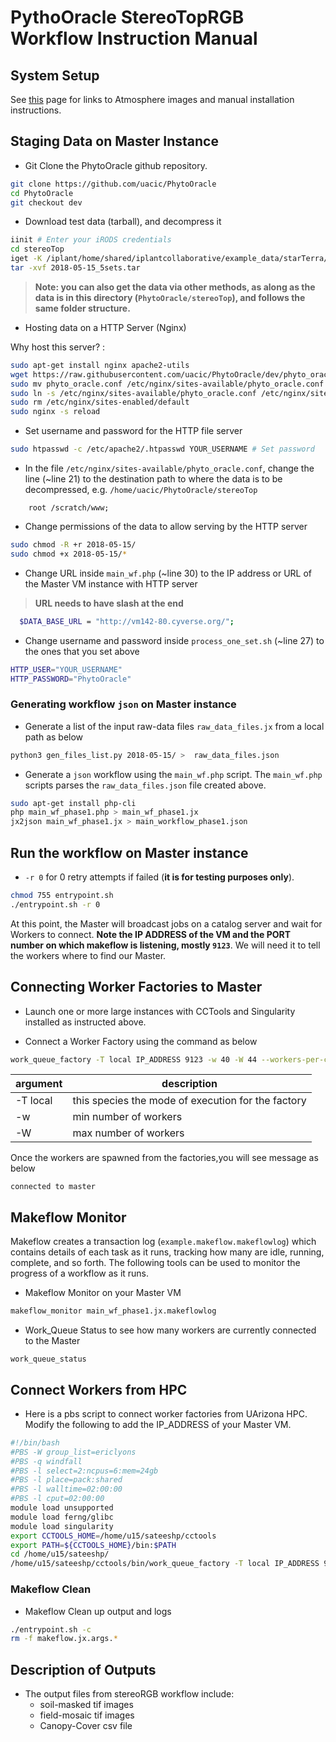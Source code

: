 # PythoOracle StereoTopRGB Workflow Instruction Manual

## System Setup

See [this](https://github.com/uacic/PhytoOracle/blob/master/docs/setup.rst) page for links to Atmosphere images and manual installation instructions.

## Staging Data on Master Instance

+ Git Clone the PhytoOracle github repository.
```bash
git clone https://github.com/uacic/PhytoOracle
cd PhytoOracle
git checkout dev
```

+ Download test data (tarball), and decompress it
```bash
iinit # Enter your iRODS credentials
cd stereoTop
iget -K /iplant/home/shared/iplantcollaborative/example_data/starTerra/2018-05-15_5sets.tar
tar -xvf 2018-05-15_5sets.tar
```

> **Note: you can also get the data via other methods, as along as the data is in this directory (`PhytoOracle/stereoTop`), and follows the same folder structure.**

+ Hosting data on a HTTP Server (Nginx)

Why host this server? :
```bash
sudo apt-get install nginx apache2-utils
wget https://raw.githubusercontent.com/uacic/PhytoOracle/dev/phyto_oracle.conf
sudo mv phyto_oracle.conf /etc/nginx/sites-available/phyto_oracle.conf
sudo ln -s /etc/nginx/sites-available/phyto_oracle.conf /etc/nginx/sites-enabled/phyto_oracle.conf
sudo rm /etc/nginx/sites-enabled/default
sudo nginx -s reload
```

+ Set username and password for the HTTP file server
```bash
sudo htpasswd -c /etc/apache2/.htpasswd YOUR_USERNAME # Set password
```

+ In the file `/etc/nginx/sites-available/phyto_oracle.conf`, change the line (~line 21) to the destination path to where the data is to be decompressed, e.g. `/home/uacic/PhytoOracle/stereoTop`
```
	root /scratch/www;
```

+ Change permissions of the data to allow serving by the HTTP server
```bash
sudo chmod -R +r 2018-05-15/
sudo chmod +x 2018-05-15/*
```

+ Change URL inside `main_wf.php` (~line 30) to the IP address or URL of the Master VM instance with HTTP server
> **URL needs to have slash at the end**

```bash
  $DATA_BASE_URL = "http://vm142-80.cyverse.org/";
```

+ Change username and password inside `process_one_set.sh` (~line 27) to the ones that you set above
```bash
HTTP_USER="YOUR_USERNAME"
HTTP_PASSWORD="PhytoOracle"
```

### Generating workflow `json` on Master instance

+ Generate a list of the input raw-data files `raw_data_files.jx` from a local path as below
```bash
python3 gen_files_list.py 2018-05-15/ >  raw_data_files.json
```

+ Generate a `json` workflow using the `main_wf.php` script. The `main_wf.php` scripts parses the `raw_data_files.json` file created above.
```bash
sudo apt-get install php-cli
php main_wf_phase1.php > main_wf_phase1.jx
jx2json main_wf_phase1.jx > main_workflow_phase1.json
```

## Run the workflow on Master instance

+ `-r 0` for 0 retry attempts if failed (**it is for testing purposes only**). 
```bash
chmod 755 entrypoint.sh
./entrypoint.sh -r 0
```

At this point, the Master will broadcast jobs on a catalog server and wait for Workers to connect. **Note the IP ADDRESS of the VM and the PORT number on which makeflow is listening, mostly `9123`**. We will need it to tell the workers where to find our Master.

## Connecting Worker Factories to Master

+ Launch one or more large instances with CCTools and Singularity installed as instructed above.

+ Connect a Worker Factory using the command as below

```bash
work_queue_factory -T local IP_ADDRESS 9123 -w 40 -W 44 --workers-per-cycle 10  -E "-b 20 --wall-time=3600" --cores=1 --memory=2000 --disk 10000 -dall -t 900
```
|argument|description|
|--------|-----------|
| -T local | this species the mode of execution for the factory |
| -w | min number of workers |
| -W | max number of workers | 

Once the workers are spawned from the factories,you will see message as below
```
connected to master
```

## Makeflow Monitor

Makeflow creates a transaction log (`example.makeflow.makeflowlog`) which contains details of each task as it runs, tracking how many are idle, running, complete, and so forth. The following tools can be used to monitor the progress of a workflow as it runs.

+ Makeflow Monitor on your Master VM
```bash
makeflow_monitor main_wf_phase1.jx.makeflowlog 
```

+ Work_Queue Status to see how many workers are currently connected to the Master
```
work_queue_status
```

## Connect Workers from HPC

+ Here is a pbs script to connect worker factories from UArizona HPC. Modify the following to add the IP_ADDRESS of your Master VM.

```bash
#!/bin/bash
#PBS -W group_list=ericlyons
#PBS -q windfall
#PBS -l select=2:ncpus=6:mem=24gb
#PBS -l place=pack:shared
#PBS -l walltime=02:00:00
#PBS -l cput=02:00:00
module load unsupported
module load ferng/glibc
module load singularity
export CCTOOLS_HOME=/home/u15/sateeshp/cctools
export PATH=${CCTOOLS_HOME}/bin:$PATH
cd /home/u15/sateeshp/
/home/u15/sateeshp/cctools/bin/work_queue_factory -T local IP_ADDRESS 9123 -w 80 -W 200 --workers-per-cycle 10  -E "-b 20 --wall-time=3600" --cores=1 -t 900
```

### Makeflow Clean

+ Makeflow Clean up output and logs
```bash
./entrypoint.sh -c
rm -f makeflow.jx.args.*
```

## Description of Outputs

- The output files from stereoRGB workflow include:
	+ soil-masked tif images
	+ field-mosaic tif images
	+ Canopy-Cover csv file

